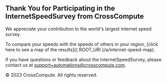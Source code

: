 ## Thank You for Participating in the InternetSpeedSurvey from CrossCompute

We appreciate your contribution to the world's largest internet speed survey.

To compare your speeds with the speeds of others in your region, [click here to see a map of the results]({ ROOT_URI }/a/internet-speed-map).

If you have questions or feedback about the InternetSpeedSurvey, please contact us at [support+automations@crosscompute.com](mailto:support+automations@crosscompute.com).

© 2023 CrossCompute. All rights reserved.
